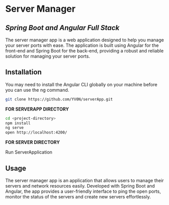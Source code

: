 # Server Manager
## _Spring Boot and Angular Full Stack_

 The server manager app is a web application designed to help you manage your server ports with ease. The application is built using Angular for the front-end and Spring Boot for the back-end, providing a robust and reliable solution for managing your server ports.

## Installation

You may need to install the Angular CLI globally on your machine before you can use the ng command.

```sh
git clone https://github.com/YV0N/serverApp.git
```

**FOR SERVERAPP DIRECTORY**
```sh
cd <project-directory>
npm install
ng serve
open http://localhost:4200/
```

**FOR SERVER DIRECTORY**

Run ServerApplication

## Usage

The server manager app is an application that allows users to manage their servers and network resources easily. Developed with Spring Boot and Angular, the app provides a user-friendly interface to ping the open ports, monitor the status of the servers and create new servers effortlessly.
